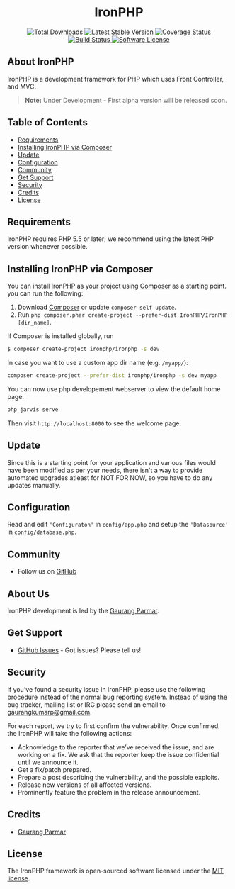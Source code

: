 <h1 align="center">IronPHP</h1>
<p align="center">
    <a href="https://packagist.org/packages/ironphp/ironphp" target="_blank">
        <img alt="Total Downloads" src="https://poser.pugx.org/ironphp/ironphp/d/total.svg">
    </a>
    <a href="https://packagist.org/packages/ironphp/ironphp" target="_blank">
        <img alt="Latest Stable Version" src="https://poser.pugx.org/ironphp/ironphp/v/stable.svg">
    </a>
    <a href='https://coveralls.io/github/ironphp/ironphp?branch=master'>
        <img alt='Coverage Status' src='https://coveralls.io/repos/github/ironphp/ironphp/badge.svg?branch=master'>
    </a>
    <a href="https://travis-ci.org/ironphp/ironphp" target="_blank">
        <img alt="Build Status" src="https://api.travis-ci.org/ironphp/ironphp.svg">
    </a>
    <a href="https://opensource.org/licenses/MIT" target="_blank">
        <img alt="Software License" src="https://poser.pugx.org/ironphp/ironphp/license.svg">
    </a>
</p>

## About IronPHP

IronPHP is a development framework for PHP which
uses Front Controller, and MVC.

> **Note:** Under Development - First alpha version will be released soon.

## Table of Contents

- [Requirements](#requirements)
- [Installing IronPHP via Composer](#installing-ironphp-via-composer)
- [Update](#update)
- [Configuration](#configuration)
- [Community](#community)
- [Get Support](#get-support)
- [Security](#security)
- [Credits](#credits)
- [License](#license)

## Requirements

IronPHP requires PHP 5.5 or later; we recommend using the latest PHP version whenever possible.

## Installing IronPHP via Composer

You can install IronPHP as your project using
[Composer](https://getcomposer.org)  as
a starting point. you can run the following:

1. Download [Composer](https://getcomposer.org/doc/00-intro.md) or update `composer self-update`.
2. Run `php composer.phar create-project --prefer-dist IronPHP/IronPHP [dir_name]`.


If Composer is installed globally, run

``` bash
$ composer create-project ironphp/ironphp -s dev
```

In case you want to use a custom app dir name (e.g. `/myapp/`):

```bash
composer create-project --prefer-dist ironphp/ironphp -s dev myapp
```

You can now use php developement webserver to view the default home page:

```bash
php jarvis serve
```

Then visit `http://localhost:8000` to see the welcome page.

## Update

Since this is a starting point for your application and various files
would have been modified as per your needs, there isn't a way to provide
automated upgrades atleast for NOT FOR NOW, so you have to do any updates manually.

## Configuration

Read and edit `'Configuraton'` in `config/app.php` and setup the `'Datasource'` in `config/database.php`.

## Community

* Follow us on [GitHub][1]

## About Us

IronPHP development is led by the [Gaurang Parmar](https://twitter.com/gaurangkumarp).

## Get Support

* [GitHub Issues](https://github.com/ironphp/ironphp/issues) - Got issues? Please tell us!

## Security

If you’ve found a security issue in IronPHP, please use the following procedure instead of the normal bug reporting system. Instead of using the bug tracker, mailing list or IRC please send an email to gaurangkumarp@gmail.com.

For each report, we try to first confirm the vulnerability. Once confirmed, the IronPHP will take the following actions:

- Acknowledge to the reporter that we’ve received the issue, and are working on a fix. We ask that the reporter keep the issue confidential until we announce it.
- Get a fix/patch prepared.
- Prepare a post describing the vulnerability, and the possible exploits.
- Release new versions of all affected versions.
- Prominently feature the problem in the release announcement.

## Credits

- [Gaurang Parmar](https://github.com/gaurangkumar)

## License

The IronPHP framework is open-sourced software licensed under the [MIT license](https://opensource.org/licenses/MIT).

[1]: https://github.com/ironphp